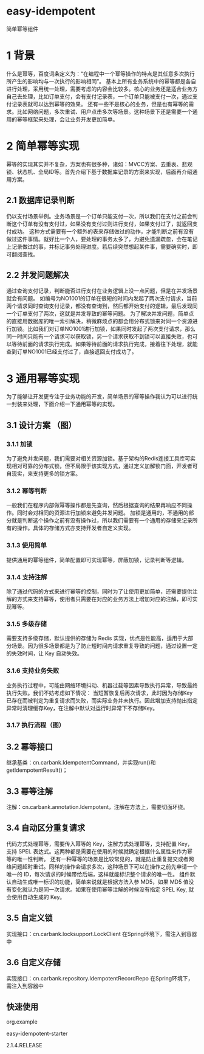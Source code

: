 # easy-idempotent
简单幂等组件
# 1  背景
什么是幂等，百度词条定义为：“在编程中一个幂等操作的特点是其任意多次执行所产生的影响均与一次执行的影响相同”。
基本上所有业务系统中的幂等都是各自进行处理，采用统一处理，需要考虑的内容会比较多。核心的业务还是适合业务方自己去处理，比如订单支付，会有支付记录表，一个订单只能被支付一次，通过支付记录表就可以达到幂等的效果。
还有一些不是核心的业务，但是也有幂等的需求。比如网络问题，多次重试、用户点击多次等场景。这种场景下还是需要一个通用的幂等框架来处理，会让业务开发更加简单。
# 2	 简单幂等实现
幂等的实现其实并不复杂，方案也有很多种，诸如：MVCC方案、去重表、悲观锁、状态机、全局ID等。首先介绍下基于数据库记录的方案来实现，后面再介绍通用方案。
## 2.1	数据库记录判断
仍以支付场景举例。业务场景是一个订单只能支付一次，所以我们在支付之前会判断这个订单有没有支付过，如果没有支付过则进行支付，如果支付过了，就返回支付成功。
这种方式需要有一个额外的表来存储做过的动作，才能判断之前有没有做过这件事情。就好比一个人，要处理的事务太多了，为避免遗漏疏忽，会在笔记上记录做过的事，并标记事务处理进度。若后续突然想起某件事，需要确实时，即可翻阅查找。
## 2.2	并发问题解决
通过查询支付记录，判断能否进行支付在业务逻辑上没一点问题，但是在并发场景就会有问题。
如编号为NO1001的订单在很短的时间内发起了两次支付请求，当前两个请求同时查询支付记录，都没有查询到，然后都开始支付的逻辑，最后发现同一个订单支付了两次，这就是并发导致的幂等问题。
为了解决并发问题，简单点的直接用数据库的唯一索引解决，稍微麻烦点的都会用分布式锁来对同一个资源进行加锁。比如我们对订单NO1001进行加锁，如果同时发起了两次支付请求，那么同一时间只能有一个请求可以获取锁，另一个请求获取不到锁可以直接失败，也可以等待前面的请求执行完成。如果等待前面的请求执行完成，接着往下处理，就能查到订单NO1001已经支付过了，直接返回支付成功了。
# 3	通用幂等实现
为了能够让开发更专注于业务功能的开发，简单场景的幂等操作我认为可以进行统一封装来处理，下面介绍一下通用幂等的实现。
## 3.1	设计方案 （图）

### 3.1.1	加锁
为了避免并发问题，我们需要对相关资源加锁。基于架构的Redis连接工具库可实现相对可靠的分布式锁，但不局限于该实现方式，通过定义加解锁门面，开发者可自现实，来支持更多的锁方案。
### 3.1.2	幂等判断
一般我们在程序内部做幂等操作都是先查询，然后根据查询的结果再响应不同操作。同时会对相同的资源进行加锁来避免并发问题。
加锁是通用的，不通用的部分就是判断这个操作之前有没有操作过，所以我们需要有一个通用的存储来记录所有的操作。具体的存储方式亦支持开发者自定义实现。
### 3.1.3	使用简单
提供通用的幂等组件，简单配置即可实现幂等，屏蔽加锁，记录判断等逻辑。
### 3.1.4	支持注解
除了通过代码的方式来进行幂等的控制，同时为了让使用更加简单，还需要提供注解的方式来支持幂等，使用者只需要在对应的业务方法上增加对应的注解，即可实现幂等。
### 3.1.5	多级存储
需要支持多级存储，默认提供的存储为 Redis 实现，优点是性能高，适用于大部分场景。因为很多场景都是为了防止短时间内请求重复导致的问题，通过设置一定的失效时间，让 Key 自动失效。

### 3.1.6	支持业务失败
业务执行过程中，可能由网络环境抖动、机器过载等因素导致执行异常，导致最终执行失败。我们不妨考虑如下情况：
当短暂恢复后再次请求，此时因为存储Key已存在而被判定为重复请求而失败，而实际业务并未执行。因此增加支持抛出指定异常时清理缓存Key，在注解中默认对运行时异常下不存储Key。
### 3.1.7	执行流程（图）

## 3.2	幂等接口
继承基类：cn.carbank.IdempotentCommand，并实现run()和getIdempotentResult()；
## 3.3	幂等注解
注解：cn.carbank.annotation.Idempotent，注解在方法上，需要切面环绕。
## 3.4	自动区分重复请求
代码方式处理幂等，需要传入幂等的 Key，注解方式处理幂等，支持配置 Key，支持 SPEL 表达式。这两种都是需要在使用的时候就确定根据什么属性来作为幂等的唯一性判断。
还有一种幂等的场景是比较常见的，就是防止重复提交或者网络问题超时重试。同样的操作会请求多次，这种场景下可以在操作之前先申请一个唯一的 ID，每次请求的时候带给后端，这样就能标识整个请求的唯一性。
组件默认自动生成唯一标识的功能，简单来说就是根据方法入参 MD5，如果 MD5 值没有变化就认为是同一次请求。如果在使用幂等注解的时候没有指定 SPEL Key, 就会使用自动生成的 Key。
## 3.5	自定义锁
实现接口：cn.carbank.locksupport.LockClient
在Spring环境下，需注入到容器中
## 3.6	自定义存储
实现接口：cn.carbank.repository.IdempotentRecordRepo
在Spring环境下，需注入到容器中
## 快速使用

<html>
<p><dependency></p>
        <p><groupId>org.example</groupId></p>
        <p><artifactId>easy-idempotent-starter</artifactId></p>
        <p><version>2.1.4.RELEASE</version></p>
<p></dependency></p>

</html>
